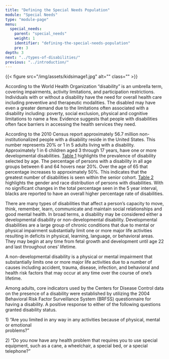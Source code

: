 ```yaml
---
title: "Defining the Special Needs Population"
module: "Special Needs"
type: "module-page"
menu:
  special_needs:
    parent: "special_needs"
    weight: 1
    identifier: "defining-the-special-needs-population"
    pre: 3
depth: 3
next: "../types-of-disabilities/"
previous: "../introduction/"
---
```

<div class="pageblock right img-polaroid img-rounded">
<div class="caption">
</div>{{< figure src="/img/assets/kidsimage1.jpg" alt="" class="" >}}</div><div class="pageblock"><p>According to the World Health Organization “disability” is an umbrella term, covering impairments, activity limitations, and participation restrictions. Individuals with or without a disability have the need for overall health care including preventive and therapeutic modalities.  The disabled may have even a greater demand due to the limitations often associated with a disability including: poverty, social exclusion, physical and cognitive limitations to name a few. Evidence suggests that people with disabilities often face barriers in accessing the health services they need.</p>
</div><div class="pageblock"><p>According to the 2010 Census report approximately 56.7 million non-institutionalized people with a disability reside in the United States. This number represents 20% or 1 in 5 adults living with a disability. Approximately 1 in 6 children aged 3 through 17 years, have one or more developmental disabilities. <a href="http://ccnmtl.columbia.edu/projects/pass/SpecialNeeds_Mod5/Table_1_%20Disability%20by%20Age.pdf" target="blank">Table 1</a> highlights the prevalence of disability selected by age. The percentage of persons with a disability in all age groups between 6 and 64 hovers near 20%. Over the age of 65 that percentage increases to approximately 50%. This indicates that the greatest number of disabilities is seen within the senior cohort. <a href="http://ccnmtl.columbia.edu/projects/pass/SpecialNeeds_Mod5/Table_2_%20Disabilty%20by%20Gender_Race.pdf" target="blank">Table 2 </a> highlights the gender and race distribution of persons with disabilities. With no significant changes in the total percentage seen in the 5 year interval, blacks are reported to have an overall higher percentage rate of disabilities. </p>
</div><div class="pageblock"><p>There are many types of disabilities that affect a person’s capacity to move, think, remember, learn, communicate and maintain social relationships and good mental health. In broad terms, a disability may be considered either a developmental disability or non-developmental disability. Developmental disabilities are a large group of chronic conditions that due to mental or physical impairment substantially limit one or more major life activities resulting in deficits in physical, learning, language, or behavioral areas. They may begin at any time from fetal growth and development until age 22 and last throughout ones’ lifetime.</p>
<p>A non-developmental disability is a physical or mental impairment that substantially limits one or more major life activities due to a number of causes including accident, trauma, disease, infection, and behavioral and health risk factors that may occur at any time over the course of one’s lifetime. </p>
<p>Among adults, core indicators used by the Centers for Disease Control data on the presence of a disability were established by utilizing the 2004 Behavioral Risk Factor Surveillance System (BRFSS) questionnaire for having a disability. A positive response to either of the following questions granted disability status. </p>
<p>1) “Are you limited in any way in any activities because of physical, mental or emotional <br/>
problems?”</p>
<p>2) “Do you now have any health problem that requires you to use special equipment, such as a cane, a wheelchair, a special bed, or a special telephone?”</p>
</div>
